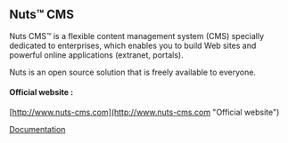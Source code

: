 Nuts&trade; CMS
---------------

Nuts CMS™ is a flexible content management system (CMS) specially dedicated to enterprises,
which enables you to build Web sites and powerful online applications (extranet, portals).

Nuts is an open source solution that is freely available to everyone.



#### Official website :

[http://www.nuts-cms.com](http://www.nuts-cms.com "Official website")


[Documentation](http://h2lsoft.github.io/Nuts-CMS/)
